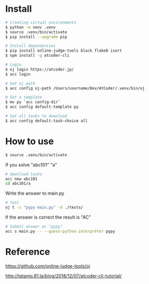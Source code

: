 # Install

```bash
# Creating virtual environments
$ python -m venv .venv
$ source .venv/bin/activate
$ pip install --upgrade pip

# Install dependencies
$ pip install online-judge-tools black flake8 isort
$ npm install -g atcoder-cli

# Login
$ oj login https://atcoder.jp/
$ acc login

# Set oj path
$ acc config oj-path /Users/username/Dev/AtCoder/.venv/bin/oj

# Set a template
$ mv py `acc config-dir`
$ acc config default-template py

# Set all tasks to download
$ acc config default-task-choice all
```

# How to use

```bash
$ source .venv/bin/activate
```

If you solve "abc101" "a"
```bash
# download tasks
acc new abc101
cd abc101/a
```
Write the answer to main.py
```bash
# test
oj t -c "pypy main.py" -d ./tests/
```
If the answer is correct the result is "AC"

```bash
# Submit answer as "pypy"
acc s main.py -- --guess-python-interpreter pypy
```

# Reference

https://github.com/online-judge-tools/oj

http://tatamo.81.la/blog/2018/12/07/atcoder-cli-tutorial/
